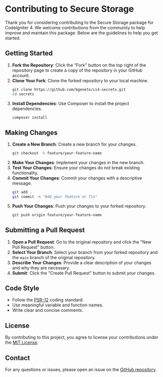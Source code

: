 # Contributing to Secure Storage

Thank you for considering contributing to the Secure Storage package for CodeIgniter 4. We welcome contributions from the community to help improve and maintain this package. Below are the guidelines to help you get started.

## Getting Started

1. **Fork the Repository**: Click the "Fork" button on the top right of the repository page to create a copy of the repository in your GitHub account.
2. **Clone Your Fork**: Clone the forked repository to your local machine.
   ```sh
   git clone https://github.com/bgeneto/ci4-secrets.git
   cd secrets
   ```
3. **Install Dependencies**: Use Composer to install the project dependencies.
   ```sh
   composer install
   ```

## Making Changes

1. **Create a New Branch**: Create a new branch for your changes.
   ```sh
   git checkout -b feature/your-feature-name
   ```
2. **Make Your Changes**: Implement your changes in the new branch.
3. **Test Your Changes**: Ensure your changes do not break existing functionality.
4. **Commit Your Changes**: Commit your changes with a descriptive message.
   ```sh
   git add .
   git commit -m "Add your feature or fix"
   ```
5. **Push Your Changes**: Push your changes to your forked repository.
   ```sh
   git push origin feature/your-feature-name
   ```

## Submitting a Pull Request

1. **Open a Pull Request**: Go to the original repository and click the "New Pull Request" button.
2. **Select Your Branch**: Select your branch from your forked repository and the `main` branch of the original repository.
3. **Describe Your Changes**: Provide a clear description of your changes and why they are necessary.
4. **Submit**: Click the "Create Pull Request" button to submit your changes.

## Code Style

- Follow the [PSR-12](https://www.php-fig.org/psr/psr-12/) coding standard.
- Use meaningful variable and function names.
- Write clear and concise comments.

## License

By contributing to this project, you agree to license your contributions under the [MIT License](LICENSE).

## Contact

For any questions or issues, please open an issue on the [GitHub repository](https://github.com/your-username/secure-storage/issues).
